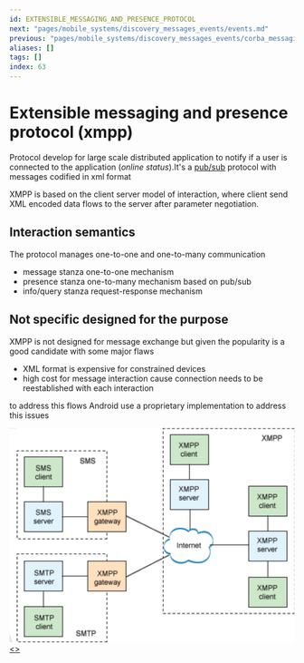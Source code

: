 ```yaml
---
id: EXTENSIBLE_MESSAGING_AND_PRESENCE_PROTOCOL
next: "pages/mobile_systems/discovery_messages_events/events.md"
previous: "pages/mobile_systems/discovery_messages_events/corba_messaging.md"
aliases: []
tags: []
index: 63
---
```


# Extensible messaging and presence protocol (xmpp)

Protocol develop for large scale distributed application to notify if a user is connected to the application (*online status*).It's  a [pub/sub](pages/mobile_systems/iot/pub_sub_model.md) protocol with messages codified in xml format

XMPP is based on the client server model of interaction, where client send XML encoded data flows to the server after parameter negotiation.

## Interaction semantics

The protocol manages one-to-one and one-to-many communication

- message stanza one-to-one mechanism
- presence stanza one-to-many mechanism based on pub/sub
- info/query stanza request-response mechanism

## Not specific designed for the purpose

XMPP is not designed for message exchange but given the popularity is a good candidate with some major flaws

- XML format is expensive for constrained devices
- high cost for message interaction cause connection needs to be reestablished with each interaction

to address this flows Android use a proprietary implementation to address this issues

![](assets/mobile_systems/Pasted%20image%2020240616164345.png)
[<](pages/mobile_systems/discovery_messages_events/corba_messaging.md)[>](pages/mobile_systems/discovery_messages_events/events.md)
